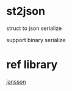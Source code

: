 # st2json
struct to json serialize

support binary serialize

# ref library
[jansson](https://github.com/akheron/jansson)
